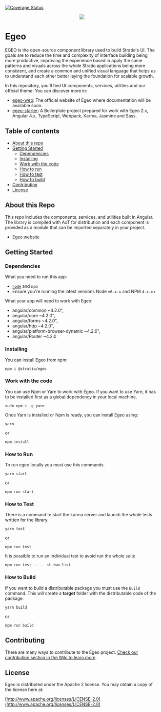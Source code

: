[![Coverage Status](https://coveralls.io/repos/github/Stratio/egeo/badge.svg?branch=karma-config)](https://coveralls.io/github/Stratio/egeo?branch=karma-config)
 
<div align="center"> 
<img src="https://stratio.github.io/egeo-web/2.1.0/assets/images/egeo_logo.png">
</div>

# Egeo 

EGEO is the open-source component library used to build Stratio's UI. The goals are to reduce the time and complexity of interface building being more productive, improving the experience based in apply the same patterns and visuals across the whole Stratio applications being more consistent, and create a common and unified visual language that helps us to understand each other better laying the foundation for scalable growth.

In this repository, you'll find UI components, services, utilities and our official theme. You can discover more in:

* [egeo-web](https://github.com/Stratio/egeo-web): The official website of Egeo where documentation will be available soon.
* [egeo-starter](https://github.com/Stratio/egeo-starter): A Boilerplate project prepared for work with Egeo 2.x, Angular 4.x, TypeScript, Webpack, Karma, Jasmine and Sass.

## Table of contents

* [About this repo](#about-this-repo)
* [Getting Started](#getting-started)
   * [Dependencies](#dependencies)
   * [Installing](#installing)
   * [Work with the code](#work-with-the-code)
   * [How to run](#how-to-run)
   * [How to test](#how-to-test)
   * [How to build](#how-to-build)
* [Contributing](#contributing)
* [License](#license)

## About this Repo

This repo includes the components, services, and utilities built in Angular. The library is compiled with AoT for distribution and each component is provided as a module that can be imported separately in your project.

* [Egeo website](https://stratio.github.io/egeo-web)

## Getting Started

### Dependencies

What you need to run this app:
* [`node`](https://nodejs.org/es/) and `npm`
* Ensure you're running the latest versions Node `v6.x.x` and NPM `4.x.x`+

What your app will need to work with Egeo:
* angular/common ~4.2.0",
* angular/core ~4.2.0",
* angular/forms ~4.2.0",
* angular/http ~4.2.0",
* angular/platform-browser-dynamic ~4.2.0",
* angular/Router ~4.2.0

### Installing

You can install Egeo from npm:

```
npm i @stratio/egeo
```

### Work with the code

You can use Npm or Yarn to work with Egeo. If you want to use Yarn, it has to be installed first as a global dependency in your local machine.

```
sudo npm i -g yarn
```

Once Yarn is installed or Npm is ready, you can install Egeo using:

```
yarn
```

or

```
npm install
```

### How to Run

To run egeo locally you must use this commands.

```
yarn start
```

or

```
npm run start
```

### How to Test

There is a command to start the karma server and launch the whole tests written for the library.

```
yarn test
```

or

```
npm run test
```

It is possible to run an individual test to avoid run the whole suite.

```
npm run test -- -- st-two-list
```

### How to Build

If you want to build a distributable package you must use the `build` command. This will create a **target** folder with the distributable code of the package.

```
yarn build
```

or

```
npm run build
```

## Contributing

There are many ways to contribute to the Egeo project. [Check our contribution section in the Wiki to learn more](https://github.com/Stratio/egeo/wiki/How-to-contribute).

## License

Egeo is distributed under the Apache 2 license. You may obtain a copy of the license here at:

[http://www.apache.org/licenses/LICENSE-2.0](http://www.apache.org/licenses/LICENSE-2.0)
